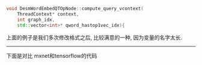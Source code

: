 ```cxx
void DesmWordEmbedQTOpNode::compute_query_vcontext(
    ThreadContext* context,
    int graph_idx,
    std::vector<int>* qword_hastop1vec_idx){
```

上面的例子是我们多次修改格式之后, 比较满意的一种, 因为变量的名字太长.

---

下面是对比 mxnet和tensorflow的代码

